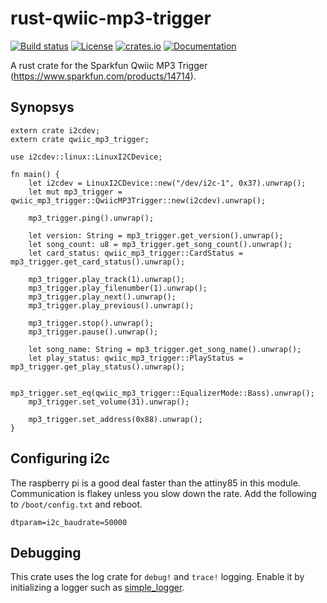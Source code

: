 # rust-qwiic-mp3-trigger

[![Build status](https://img.shields.io/travis/querry43/rust-qwiic-mp3-trigger.svg)](https://travis-ci.org/querry43/rust-qwiic-mp3-trigger)
[![License](https://img.shields.io/github/license/querry43/rust-qwiic-mp3-trigger.svg)](LICENSE)
[![crates.io](https://img.shields.io/crates/v/qwiic-mp3-trigger.svg)](https://crates.io/crates/qwiic-mp3-trigger)
[![Documentation](https://docs.rs/qwiic-mp3-trigger/badge.svg)](https://docs.rs/qwiic-mp3-trigger)

A rust crate for the Sparkfun Qwiic MP3 Trigger (https://www.sparkfun.com/products/14714).

## Synopsys

```rust,no_run
extern crate i2cdev;
extern crate qwiic_mp3_trigger;

use i2cdev::linux::LinuxI2CDevice;

fn main() {
    let i2cdev = LinuxI2CDevice::new("/dev/i2c-1", 0x37).unwrap();
    let mut mp3_trigger = qwiic_mp3_trigger::QwiicMP3Trigger::new(i2cdev).unwrap();

    mp3_trigger.ping().unwrap();

    let version: String = mp3_trigger.get_version().unwrap();
    let song_count: u8 = mp3_trigger.get_song_count().unwrap();
    let card_status: qwiic_mp3_trigger::CardStatus = mp3_trigger.get_card_status().unwrap();

    mp3_trigger.play_track(1).unwrap();
    mp3_trigger.play_filenumber(1).unwrap();
    mp3_trigger.play_next().unwrap();
    mp3_trigger.play_previous().unwrap();

    mp3_trigger.stop().unwrap();
    mp3_trigger.pause().unwrap();

    let song_name: String = mp3_trigger.get_song_name().unwrap();
    let play_status: qwiic_mp3_trigger::PlayStatus = mp3_trigger.get_play_status().unwrap();

    mp3_trigger.set_eq(qwiic_mp3_trigger::EqualizerMode::Bass).unwrap();
    mp3_trigger.set_volume(31).unwrap();

    mp3_trigger.set_address(0x88).unwrap();
}
```

## Configuring i2c

The raspberry pi is a good deal faster than the attiny85 in this module.  Communication is flakey unless you slow down the rate.  Add the following to `/boot/config.txt` and reboot.

```
dtparam=i2c_baudrate=50000
```

## Debugging

This crate uses the log crate for `debug!` and `trace!` logging.  Enable it by initializing a logger such as [simple_logger](https://github.com/borntyping/rust-simple_logger).
